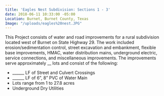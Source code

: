 ```yaml
---
title: 'Eagles Nest Subdivision: Sections 1 - 3'
date: 2018-06-11 10:33:00 -05:00
Location: Burnet, Burnet County, Texas
Image: "/uploads/eagles%20nest.JPG"
---
```


This Project consists of water and road improvements for a rural subdivision located west of Burnet on State Highway 29.  The work included erosion/sedimentation control, street excavation and embankment, flexible base improvements, HMAC, water distribution mains, underground electric, service connections, and miscellaneous improvements.  The improvements serve approximately __ lots and consist of the following: 

* ______ LF of Street and Culvert Crossings
* ______ LF of 6”, 8” PVC of Water Main
* Lots range from 1 to 27.8 acres
* Underground Dry Utilities